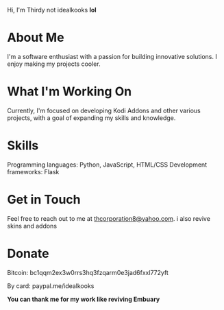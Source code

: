 Hi, I'm Thirdy not idealkooks **lol**

# About Me

I'm a software enthusiast with a passion for building innovative solutions. I enjoy making my projects cooler.

# What I'm Working On

Currently, I'm focused on developing Kodi Addons and other various projects, with a goal of expanding my skills and knowledge.
# Skills

Programming languages: Python, JavaScript, HTML/CSS
Development frameworks: Flask
# Get in Touch

Feel free to reach out to me at thcorporation8@yahoo.com.
i also revive skins and addons

# Donate
Bitcoin: bc1qqm2ex3w0rrs3hq3fzqarm0e3jad6fxxl772yft

By card: paypal.me/idealkooks

**You can thank me for my work like reviving Embuary**
